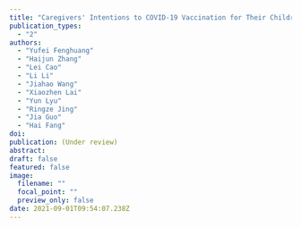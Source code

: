 ```yaml
---
title: "Caregivers' Intentions to COVID-19 Vaccination for Their Children in China: A Cross-Sectional Survey"
publication_types:
  - "2"
authors:
  - "Yufei Fenghuang"
  - "Haijun Zhang"
  - "Lei Cao"
  - "Li Li"
  - "Jiahao Wang"
  - "Xiaozhen Lai"
  - "Yun Lyu"
  - "Ringze Jing"
  - "Jia Guo"
  - "Hai Fang"
doi: 
publication: (Under review)
abstract: 
draft: false
featured: false
image:
  filename: ""
  focal_point: ""
  preview_only: false
date: 2021-09-01T09:54:07.238Z
---
```

